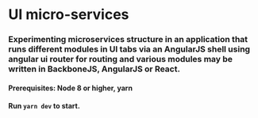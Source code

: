 # UI micro-services

### Experimenting microservices structure in an application that runs different modules in UI tabs via an AngularJS shell using angular ui router for routing and various modules may be written in BackboneJS, AngularJS or React.

#### Prerequisites: Node 8 or higher, yarn

#### Run `yarn dev` to start.

